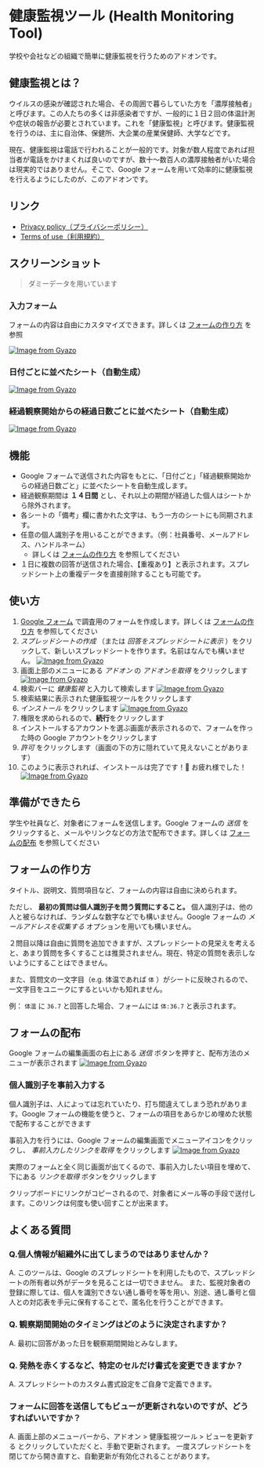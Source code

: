 # 健康監視ツール (Health Monitoring Tool)

学校や会社などの組織で簡単に健康監視を行うためのアドオンです。

## 健康監視とは？

ウイルスの感染が確認された場合、その周囲で暮らしていた方を「濃厚接触者」と呼びます。この人たちの多くは非感染者ですが、一般的に１日２回の体温計測や症状の報告が必要とされています。これを「健康監視」と呼びます。健康監視を行うのは、主に自治体、保健所、大企業の産業保健師、大学などです。

現在、健康監視は電話で行われることが一般的です。対象が数人程度であれば担当者が電話をかけまくれば良いのですが、数十〜数百人の濃厚接触者がいた場合は現実的ではありません。そこで、Google フォームを用いて効率的に健康監視を行えるようにしたのが、このアドオンです。

## リンク

- [Privacy policy（プライバシーポリシー）](https://teramotodaiki.github.io/health-observation/PRIVACY_POLICY)
- [Terms of use（利用規約）](https://teramotodaiki.github.io/health-observation/TERMS_OF_USE)

## スクリーンショット

> ダミーデータを用いています

### 入力フォーム

フォームの内容は自由にカスタマイズできます。詳しくは [フォームの作り方](#フォームの作り方) を参照

[![Image from Gyazo](https://i.gyazo.com/78ca77ee2cb2816dfbbc3ec9427fc1bd.png)](https://gyazo.com/78ca77ee2cb2816dfbbc3ec9427fc1bd)

### 日付ごとに並べたシート（自動生成）

[![Image from Gyazo](https://i.gyazo.com/6635b05c61f2eeeb4fcbf6d4353abe6b.png)](https://gyazo.com/6635b05c61f2eeeb4fcbf6d4353abe6b)

### 経過観察開始からの経過日数ごとに並べたシート（自動生成）

[![Image from Gyazo](https://i.gyazo.com/195055d32c834f52bf91ec4ead0ae9e1.png)](https://gyazo.com/195055d32c834f52bf91ec4ead0ae9e1)

## 機能

- Google フォームで送信された内容をもとに、「日付ごと」「経過観察開始からの経過日数ごと」に並べたシートを自動生成します。
- 経過観察期間は **１４日間** とし、それ以上の期間が経過した個人はシートから除外されます。
- 各シートの「備考」欄に書かれた文字は、もう一方のシートにも同期されます。
- 任意の個人識別子を用いることができます。（例：社員番号、メールアドレス、ハンドルネーム）
  - 詳しくは [フォームの作り方](#フォームの作り方) を参照してください
- １日に複数の回答が送信された場合、【重複あり】と表示されます。スプレッドシート上の重複データを直接削除することも可能です。

## 使い方

1. [Google フォーム](https://www.google.com/intl/ja_jp/forms/about/) で調査用のフォームを作成します。詳しくは [フォームの作り方](#フォームの作り方) を参照してください
2. _スプレッドシートの作成_ （または _回答をスプレッドシートに表示_ ）をクリックして、新しいスプレッドシートを作ります。名前はなんでも構いません。
   [![Image from Gyazo](https://i.gyazo.com/fe67df9733dd396f29d5ba12eae0df22.png)](https://gyazo.com/fe67df9733dd396f29d5ba12eae0df22)
3. 画面上部のメニューにある _アドオン_ の _アドオンを取得_ をクリックします
   [![Image from Gyazo](https://i.gyazo.com/708130d16eb37deb6fdfab07a9894d08.png)](https://gyazo.com/708130d16eb37deb6fdfab07a9894d08)
4. 検索バーに _健康監視_ と入力して検索します
   [![Image from Gyazo](https://i.gyazo.com/73a44cfeda193b7d200dfa258df438e9.png)](https://gyazo.com/73a44cfeda193b7d200dfa258df438e9)
5. 検索結果に表示された健康監視ツールをクリックします
6. _インストール_ をクリックします
   [![Image from Gyazo](https://i.gyazo.com/257e01ebaa9ed03179866657e18d5f2c.png)](https://gyazo.com/257e01ebaa9ed03179866657e18d5f2c)
7. 権限を求められるので、**続行**をクリックします
8. インストールするアカウントを選ぶ画面が表示されるので、フォームを作った時の Google アカウントをクリックします
9. _許可_ をクリックします（画面の下の方に隠れていて見えないことがあります）
10. このように表示されれば、インストールは完了です！🎉 お疲れ様でした！
    [![Image from Gyazo](https://i.gyazo.com/eec98388e4edeaefb6a9f750f03cdbc0.png)](https://gyazo.com/eec98388e4edeaefb6a9f750f03cdbc0)

## 準備ができたら

学生や社員など、対象者にフォームを送信します。Google フォームの _送信_ をクリックすると、メールやリンクなどの方法で配布できます。詳しくは [フォームの配布](#フォームの配布) を参照してください

## フォームの作り方

タイトル、説明文、質問項目など、フォームの内容は自由に決められます。

ただし、 **最初の質問は個人識別子を問う質問にすること。** 個人識別子は、他の人と被らなければ、ランダムな数字などでも構いません。Google フォームの _メールアドレスを収集する_ オプションを用いても構いません。

２問目以降は自由に質問を追加できますが、スプレッドシートの見栄えを考えると、あまり質問を多くすることは推奨されません。現在、特定の質問を表示しないようにすることはできません。

また、質問文の一文字目（e.g. 体温であれば `体` ）がシートに反映されるので、一文字目をユニークにするといいかも知れません。

例： `体温` に `36.7` と回答した場合、フォームには `体:36.7` と表示されます。

## フォームの配布

Google フォームの編集画面の右上にある _送信_ ボタンを押すと、配布方法のメニューが表示されます
[![Image from Gyazo](https://i.gyazo.com/2fedef0720f2b4c86f2650fbb1c08d0c.png)](https://gyazo.com/2fedef0720f2b4c86f2650fbb1c08d0c)

### 個人識別子を事前入力する

個人識別子は、人によっては忘れていたり、打ち間違えてしまう恐れがあります。Google フォームの機能を使うと、フォームの項目をあらかじめ埋めた状態で配布することができます

事前入力を行うには、Google フォームの編集画面でメニューアイコンをクリックし、 _事前入力したリンクを取得_ をクリックします
[![Image from Gyazo](https://i.gyazo.com/258269274d8abd6aaafe5fa7c3f719f3.png)](https://gyazo.com/258269274d8abd6aaafe5fa7c3f719f3)

実際のフォームと全く同じ画面が出てくるので、事前入力したい項目を埋めて、下にある _リンクを取得_ ボタンをクリックします

クリップボードにリンクがコピーされるので、対象者にメール等の手段で送付します。このリンクは何度も使い回すことが出来ます。

## よくある質問

### Q.個人情報が組織外に出てしまうのではありませんか？

A. このツールは、Google のスプレッドシートを利用したもので、スプレッドシートの所有者以外がデータを見ることは一切できません。
また、監視対象者の登録に際しては、個人を識別できない通し番号を等を用い、別途、通し番号と個人との対応表を手元に保有することで、匿名化を行うことができます。

### Q. 観察期間開始のタイミングはどのように決定されますか？

A. 最初に回答があった日を観察期間開始とみなします。

### Q. 発熱を赤くするなど、特定のセルだけ書式を変更できますか？

A. スプレッドシートのカスタム書式設定をご自身で定義できます。

### フォームに回答を送信してもビューが更新されないのですが、どうすればいいですか？

A. 画面上部のメニューバーから、アドオン > 健康監視ツール > ビューを更新する とクリックしていただくと、手動で更新されます。
一度スプレッドシートを閉じてから開き直すと、自動更新が有効化されることがあります。
